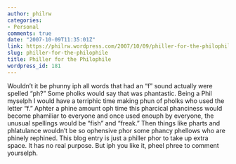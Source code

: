 ```yaml
---
author: philrw
categories:
- Personal
comments: true
date: "2007-10-09T11:35:01Z"
link: https://philrw.wordpress.com/2007/10/09/philler-for-the-philophile/
slug: philler-for-the-philophile
title: Philler for the Philophile
wordpress_id: 181
---
```


Wouldn’t it be phunny iph all words that had an “f” sound actually were spelled “ph?” Some pholks would say that was phantastic. Being a Phil myselph I would have a terriphic time making phun of pholks who used the letter “f.” Aphter a phine amount oph time this pharcical phanciness would become phamiliar to everyone and once used enouph by everyone, the unusual spellings would be “fish” and “freak.” Then things like pharts and phlatulance wouldn’t be so ophensive phor some phancy phellows who are phinely rephined. This blog entry is just a philler phor to take up extra space. It has no real purpose. But iph you like it, pheel phree to comment yourselph.
